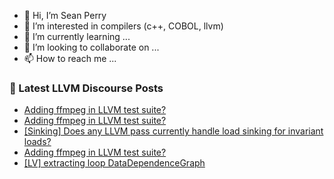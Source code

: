 - 👋 Hi, I’m Sean Perry
- 👀 I’m interested in compilers (c++, COBOL, llvm)
- 🌱 I’m currently learning ...
- 💞️ I’m looking to collaborate on ...
- 📫 How to reach me ...

<!---
s66perry/s66perry is a ✨ special ✨ repository because its `README.md` (this file) appears on your GitHub profile.
You can click the Preview link to take a look at your changes.
--->
### 📕 Latest LLVM Discourse Posts

<!-- DISCOURSE-LLVM:START -->
- [Adding ffmpeg in LLVM test suite?](https://discourse.llvm.org/t/adding-ffmpeg-in-llvm-test-suite/82575#post_9)
- [Adding ffmpeg in LLVM test suite?](https://discourse.llvm.org/t/adding-ffmpeg-in-llvm-test-suite/82575#post_8)
- [[Sinking] Does any LLVM pass currently handle load sinking for invariant loads?](https://discourse.llvm.org/t/sinking-does-any-llvm-pass-currently-handle-load-sinking-for-invariant-loads/79643#post_4)
- [Adding ffmpeg in LLVM test suite?](https://discourse.llvm.org/t/adding-ffmpeg-in-llvm-test-suite/82575#post_7)
- [[LV] extracting loop DataDependenceGraph](https://discourse.llvm.org/t/lv-extracting-loop-datadependencegraph/78815#post_3)
<!-- DISCOURSE-LLVM:END -->
